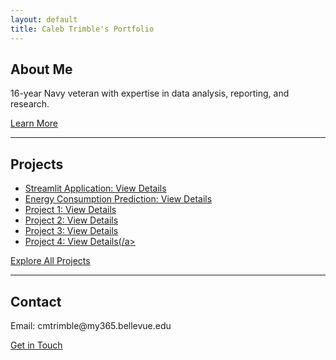```yaml
---
layout: default
title: Caleb Trimble's Portfolio
---
```


<section id="about">
    <h2>About Me</h2>
    <p>16-year Navy veteran with expertise in data analysis, reporting, and research.</p>
    <a href="/about/">Learn More</a>
</section>

<hr>

<section id="projects">
    <h2>Projects</h2>
    <ul>
        <li><a href="/predictive-app/">Streamlit Application: View Details</a></li>
        <li><a href="/EIA_EDA_PRED.md/">Energy Consumption Prediction: View Details</a></li>
        <li><a href="/project1/">Project 1: View Details</a></li>
        <li><a href="/project2/">Project 2: View Details</a></li>
        <li><a href="/project3/">Project 3: View Details</a></li>
        <li><a href="/Tornado_Corr/">Project 4: View Details(/a></li>
    </ul>
    <p><a href="/project/">Explore All Projects</a></p>
</section>

<hr>

<section id="contact">
    <h2>Contact</h2>
    <p>Email: cmtrimble@my365.bellevue.edu</p>
    <a href="/contact/">Get in Touch</a>
</section>
